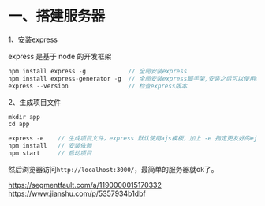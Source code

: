 # 一、搭建服务器

1、安装express

express 是基于 node 的开发框架

```js
npm install express -g            // 全局安装express
npm install express-generator -g  // 全局安装express脚手架,安装之后可以使用express命令
express --version                 // 检查express版本
```

2、生成项目文件

```js
mkdir app
cd app

express -e    // 生成项目文件，express 默认使用ajs模板，加上 -e 指定更友好的ejs模板
npm install   // 安装依赖
npm start     // 启动项目
```
然后浏览器访问`http://localhost:3000/`，最简单的服务器就ok了。


https://segmentfault.com/a/1190000015170332
https://www.jianshu.com/p/5357934b1dbf
